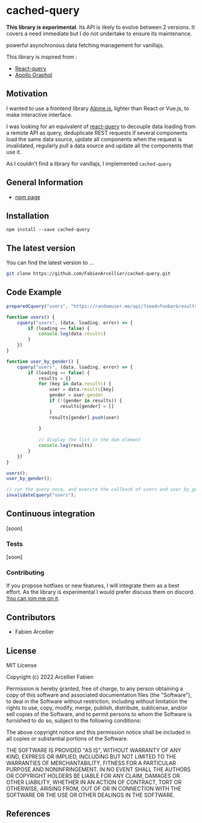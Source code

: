 # cached-query

**This library is experimental**. Its API is likely to evolve between 2 versions. It covers a need
immediate but I do not undertake to ensure its maintenance.

powerful asynchronous data fetching management for vanillajs. 

This library is inspired from :

* [React-query](https://tanstack.com/query/v4)
* [Apollo Graphql](https://www.apollographql.com/)

## Motivation

I wanted to use a frontend library [Alpine.js](https://alpinejs.dev/), lighter than React or Vue.js, to make interactive interface.

I was looking for an equivalent of [react-query](https://github.com/TanStack/query) to decouple data loading
from a remote API as query, deduplicate REST requests if several components load the same data source, update all components
when the request is invalidated, regularly pull a data source and update all the components that use it.

As I couldn't find a library for vanillajs, I implemented `cached-query`

## General Information

* [npm page]()

## Installation

```
npm install --save cached-query
```

## The latest version

You can find the latest version to ...

```bash
git clone https://github.com/FabienArcellier/cached-query.git
```

## Code Example

```javascript
preparedCquery("users", "https://randomuser.me/api/?seed=foobar&results=5")

function users() {
    cquery("users", (data, loading, error) => {
        if (loading == false) {
            console.log(data.results)
        }
    })
}

function user_by_gender() {
    cquery("users", (data, loading, error) => {
        if (loading == false) {
            results = {}
            for (key in data.results) {
                user = data.results[key]
                gender = user.gender
                if (!(gender in results)) {
                    results[gender] = [] 
                }
                results[gender].push(user)
                
            }
            
            // display the list in the dom element
            console.log(results)
        }
    })
}

users();
user_by_gender();

// run the query once, and execute the callback of users and user_by_gender.
invalidateCquery("users");
```
## Continuous integration

[soon]

### Tests

[soon]

### Contributing

If you propose hotfixes or new features, I will integrate them as a best effort.
As the library is experimental I would prefer discuss them on discord. [You can join me on it](https://discord.gg/nMn9YPRGSY).

## Contributors

* Fabien Arcellier

## License

MIT License

Copyright (c) 2022 Arcellier Fabien

Permission is hereby granted, free of charge, to any person obtaining a copy
of this software and associated documentation files (the "Software"), to deal
in the Software without restriction, including without limitation the rights
to use, copy, modify, merge, publish, distribute, sublicense, and/or sell
copies of the Software, and to permit persons to whom the Software is
furnished to do so, subject to the following conditions:

The above copyright notice and this permission notice shall be included in all
copies or substantial portions of the Software.

THE SOFTWARE IS PROVIDED "AS IS", WITHOUT WARRANTY OF ANY KIND, EXPRESS OR
IMPLIED, INCLUDING BUT NOT LIMITED TO THE WARRANTIES OF MERCHANTABILITY,
FITNESS FOR A PARTICULAR PURPOSE AND NONINFRINGEMENT. IN NO EVENT SHALL THE
AUTHORS OR COPYRIGHT HOLDERS BE LIABLE FOR ANY CLAIM, DAMAGES OR OTHER
LIABILITY, WHETHER IN AN ACTION OF CONTRACT, TORT OR OTHERWISE, ARISING FROM,
OUT OF OR IN CONNECTION WITH THE SOFTWARE OR THE USE OR OTHER DEALINGS IN THE
SOFTWARE.

## References